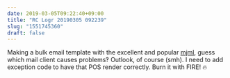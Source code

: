 ```yaml
---
date: 2019-03-05T09:22:40+09:00
title: "RC Logr 20190305 092239"
slug: "1551745360"
draft: false
---
```


Making a bulk email template with the excellent and popular [mjml](https://mjml.io/), guess which mail client causes problems‽ Outlook, of course (smh). I need to add exception code to have that POS render correctly. Burn it with FIRE! 🔥
